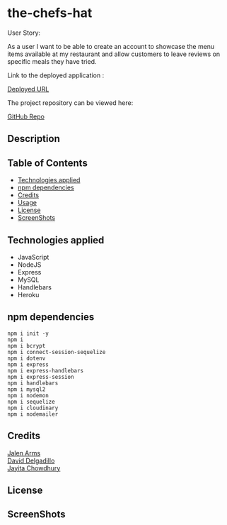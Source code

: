 # the-chefs-hat

User Story:

As a user I want to be able to create an account to showcase the menu items available at my restaurant and allow customers to leave reviews on specific meals they have tried.

Link to the deployed application : 

[Deployed URL]()

The project repository can be viewed here:

[GitHub Repo](https://github.com/Jalenarms1/the-chefs-hat)

## Description


## Table of Contents

- [Technologies applied](#technologies_applied)
- [npm dependencies](#npm_dependencies)
- [Credits](#credits)
- [Usage](#usage)
- [License](#license)
- [ScreenShots](#screenshots)

## Technologies applied

* JavaScript
* NodeJS
* Express
* MySQL
* Handlebars
* Heroku

## npm dependencies

```
npm i init -y
npm i
npm i bcrypt
npm i connect-session-sequelize
npm i dotenv
npm i express
npm i express-handlebars
npm i express-session
npm i handlebars
npm i mysql2
npm i nodemon
npm i sequelize
npm i cloudinary
npm i nodemailer
 ```
## Credits

[Jalen Arms](https://github.com/Jalenarms1)<br>
[David Delgadillo](https://github.com/Davg1700)<br>
[Jayita Chowdhury](https://github.com/jayita87)

## License

## ScreenShots

